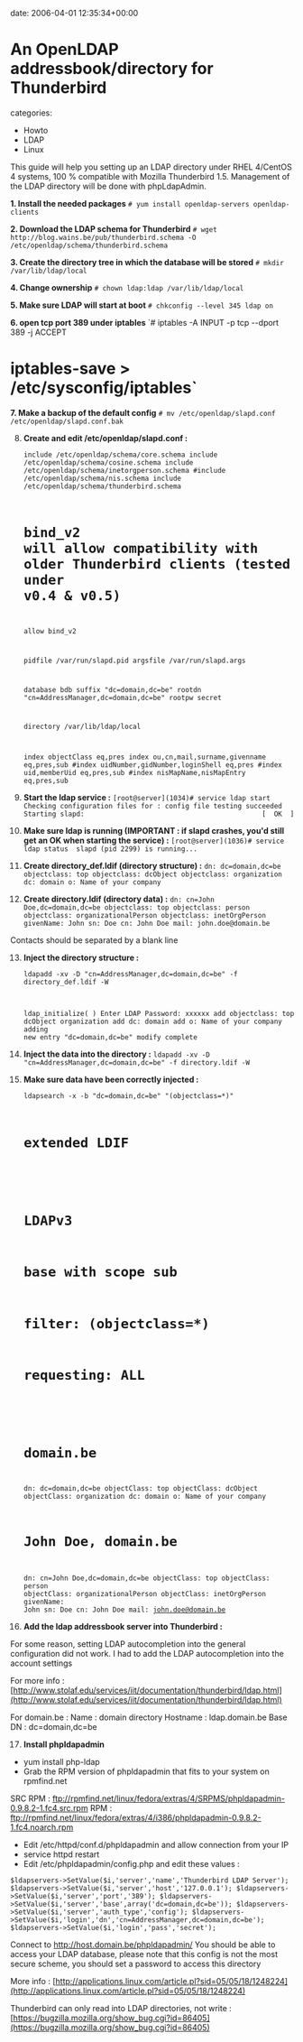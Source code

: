 


date: 2006-04-01 12:35:34+00:00


# An OpenLDAP addressbook/directory for Thunderbird

categories:
- Howto
- LDAP
- Linux


This guide will help you setting up an LDAP directory under RHEL 4/CentOS 4 systems, 100 % compatible with Mozilla Thunderbird 1.5. Management of the LDAP directory will be done with phpLdapAdmin.

**1. Install the needed packages**
`# yum install openldap-servers openldap-clients`

**2. Download the LDAP schema for Thunderbird**
`# wget http://blog.wains.be/pub/thunderbird.schema -O /etc/openldap/schema/thunderbird.schema`

**3. Create the directory tree in which the database will be stored**
`# mkdir /var/lib/ldap/local`

**4. Change ownership**
`# chown ldap:ldap /var/lib/ldap/local`

**5. Make sure LDAP will start at boot**
`# chkconfig --level 345 ldap on`

**6. open tcp port 389 under iptables**
`# iptables -A INPUT -p tcp --dport 389 -j ACCEPT
# iptables-save > /etc/sysconfig/iptables`

**7. Make a backup of the default config**
`# mv /etc/openldap/slapd.conf /etc/openldap/slapd.conf.bak`

8. **Create and edit /etc/openldap/slapd.conf :**

    
    <code>include         /etc/openldap/schema/core.schema
    include         /etc/openldap/schema/cosine.schema
    include         /etc/openldap/schema/inetorgperson.schema
    #include         /etc/openldap/schema/nis.schema
    include         /etc/openldap/schema/thunderbird.schema
    
    # bind_v2 will allow compatibility with older Thunderbird clients (tested under v0.4 & v0.5)
    allow bind_v2
    
    pidfile         /var/run/slapd.pid
    argsfile        /var/run/slapd.args
    
    database bdb
    suffix "dc=domain,dc=be"
    rootdn "cn=AddressManager,dc=domain,dc=be"
    rootpw secret
    
    directory /var/lib/ldap/local
    
    index objectClass                       eq,pres
    index ou,cn,mail,surname,givenname      eq,pres,sub
    #index uidNumber,gidNumber,loginShell    eq,pres
    #index uid,memberUid                     eq,pres,sub
    #index nisMapName,nisMapEntry            eq,pres,sub</code>



9. **Start the ldap service :**
`[root@server](1034)# service ldap start    
Checking configuration files for : config file testing succeeded
Starting slapd:                                            [  OK  ]`

10. **Make sure ldap is running (IMPORTANT : if slapd crashes, you'd still get an OK when starting the service) :**
`[root@server](1036)# service ldap status 
slapd (pid 2299) is running...`

11. **Create directory_def.ldif (directory structure) :**
`dn: dc=domain,dc=be
objectclass: top
objectclass: dcObject
objectclass: organization
dc: domain
o: Name of your company` 

12. **Create directory.ldif (directory data) :**
`dn: cn=John Doe,dc=domain,dc=be
objectclass: top
objectclass: person
objectclass: organizationalPerson
objectclass: inetOrgPerson
givenName: John
sn: Doe
cn: John Doe
mail: john.doe@domain.be`

Contacts should be separated by a blank line

13. **Inject the directory structure :**

    
    <code>ldapadd -xv -D "cn=AddressManager,dc=domain,dc=be" -f directory_def.ldif -W
    
    ldap_initialize(  )
    Enter LDAP Password: xxxxxx
    add objectclass:
            top
            dcObject
            organization
    add dc:
            domain
    add o:
            Name of your company
    adding new entry "dc=domain,dc=be"
    modify complete</code>



14. **Inject the data into the directory :**
`ldapadd -xv -D "cn=AddressManager,dc=domain,dc=be" -f directory.ldif -W`

15. **Make sure data have been correctly injected :** 

    
    <code>ldapsearch -x -b "dc=domain,dc=be" "(objectclass=*)"
    
    # extended LDIF
    #
    # LDAPv3
    # base  with scope sub
    # filter: (objectclass=*)
    # requesting: ALL
    #
    
    # domain.be
    dn: dc=domain,dc=be
    objectClass: top
    objectClass: dcObject
    objectClass: organization
    dc: domain
    o: Name of your company
    
    # John Doe, domain.be
    dn: cn=John Doe,dc=domain,dc=be
    objectClass: top
    objectClass: person
    objectClass: organizationalPerson
    objectClass: inetOrgPerson
    givenName: John
    sn: Doe
    cn: John Doe
    mail: john.doe@domain.be</code>



16. **Add the ldap addressbook server into Thunderbird :**

For some reason, setting LDAP autocompletion into the general configuration did not work. 
I had to add the LDAP autocompletion into the account settings

For more info : [http://www.stolaf.edu/services/iit/documentation/thunderbird/ldap.html](http://www.stolaf.edu/services/iit/documentation/thunderbird/ldap.html)

For domain.be :
Name : domain directory
Hostname : ldap.domain.be
Base DN : dc=domain,dc=be

17. **Install phpldapadmin**
- yum install php-ldap
- Grab the RPM version of phpldapadmin that fits to your system on rpmfind.net

SRC RPM : ftp://rpmfind.net/linux/fedora/extras/4/SRPMS/phpldapadmin-0.9.8.2-1.fc4.src.rpm
RPM : ftp://rpmfind.net/linux/fedora/extras/4/i386/phpldapadmin-0.9.8.2-1.fc4.noarch.rpm

- Edit /etc/httpd/conf.d/phpldapadmin and allow connection from your IP
- service httpd restart
- Edit /etc/phpldapadmin/config.php and edit these values :

`$ldapservers->SetValue($i,'server','name','Thunderbird LDAP Server');
$ldapservers->SetValue($i,'server','host','127.0.0.1');
$ldapservers->SetValue($i,'server','port','389');
$ldapservers->SetValue($i,'server','base',array('dc=domain,dc=be'));
$ldapservers->SetValue($i,'server','auth_type','config');
$ldapservers->SetValue($i,'login','dn','cn=AddressManager,dc=domain,dc=be');
$ldapservers->SetValue($i,'login','pass','secret');`

Connect to http://host.domain.be/phpldapadmin/
You should be able to access your LDAP database, please note that this config is not the most secure scheme, you should set a password to access this directory

More info : [http://applications.linux.com/article.pl?sid=05/05/18/1248224](http://applications.linux.com/article.pl?sid=05/05/18/1248224)

Thunderbird can only read into LDAP directories, not write :
[https://bugzilla.mozilla.org/show_bug.cgi?id=86405](https://bugzilla.mozilla.org/show_bug.cgi?id=86405)

